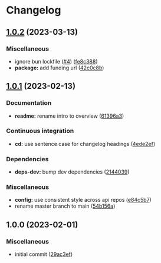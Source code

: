 # Changelog

## [1.0.2](https://github.com/Fdawgs/sft-logos/compare/v1.0.1...v1.0.2) (2023-03-13)


### Miscellaneous

* ignore bun lockfile ([#4](https://github.com/Fdawgs/sft-logos/issues/4)) ([fe8c388](https://github.com/Fdawgs/sft-logos/commit/fe8c38829c7ddd313c8eb24208ac0cc0a499b32d))
* **package:** add funding url ([42c0c8b](https://github.com/Fdawgs/sft-logos/commit/42c0c8b24afaa68ff5fe7350fb7634aa018b3a32))

## [1.0.1](https://github.com/Fdawgs/sft-logos/compare/v1.0.0...v1.0.1) (2023-02-13)


### Documentation

* **readme:** rename intro to overview ([61396a3](https://github.com/Fdawgs/sft-logos/commit/61396a3fec931e9848b2b41b33ceeeae6004408c))


### Continuous integration

* **cd:** use sentence case for changelog headings ([4ede2ef](https://github.com/Fdawgs/sft-logos/commit/4ede2efc58ad71bf938ea36f7bf074fb75b593d0))


### Dependencies

* **deps-dev:** bump dev dependencies ([2144039](https://github.com/Fdawgs/sft-logos/commit/21440393401f50912187b1d5a05d337d17559697))


### Miscellaneous

* **config:** use consistent style across api repos ([e84c5b7](https://github.com/Fdawgs/sft-logos/commit/e84c5b73eba5d291278af9e5775bb87de6ce5290))
* rename master branch to main ([54b156a](https://github.com/Fdawgs/sft-logos/commit/54b156af3c6597f9ba1e97261a5d03e0ba0fdf8a))

## 1.0.0 (2023-02-01)


### Miscellaneous

* initial commit ([29ac3ef](https://github.com/Fdawgs/sft-logos/commit/29ac3ef8492d47151d44ed760ea579375c0795a3))
